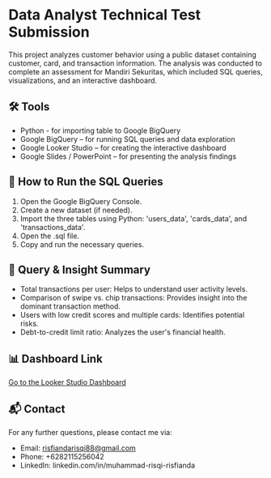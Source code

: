 # Data Analyst Technical Test Submission
This project analyzes customer behavior using a public dataset containing customer, card, and transaction information. The analysis was conducted to complete an assessment for Mandiri Sekuritas, which included SQL queries, visualizations, and an interactive dashboard.

## 🛠️ Tools
- Python - for importing table to Google BigQuery
- Google BigQuery – for running SQL queries and data exploration
- Google Looker Studio – for creating the interactive dashboard
- Google Slides / PowerPoint – for presenting the analysis findings

## 🚀 How to Run the SQL Queries
1. Open the Google BigQuery Console.
2. Create a new dataset (if needed).
3. Import the three tables using Python: 'users_data', 'cards_data', and 'transactions_data'.
4. Open the .sql file.
5. Copy and run the necessary queries.

## 🎯 Query & Insight Summary
- Total transactions per user: Helps to understand user activity levels.
- Comparison of swipe vs. chip transactions: Provides insight into the dominant transaction method.
- Users with low credit scores and multiple cards: Identifies potential risks.
- Debt-to-credit limit ratio: Analyzes the user's financial health.

## 📊 Dashboard Link
[Go to the Looker Studio Dashboard](https://lookerstudio.google.com/xyz)

## 📬 Contact
For any further questions, please contact me via:
- Email: risfiandarisqi88@gmail.com
- Phone: +6282115256042 
- LinkedIn: linkedin.com/in/muhammad-risqi-risfianda
